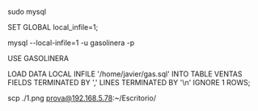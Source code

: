


sudo mysql

SET GLOBAL local_infile=1;

mysql --local-infile=1 -u gasolinera -p

USE GASOLINERA

LOAD DATA LOCAL INFILE '/home/javier/gas.sql' INTO TABLE VENTAS FIELDS TERMINATED BY ',' LINES TERMINATED BY '\n' IGNORE 1 ROWS;


scp ./1.png prova@192.168.5.78:~/Escritorio/


